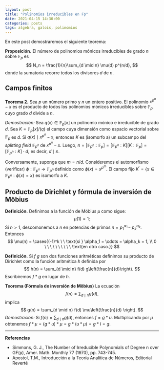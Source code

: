 ```yaml
---
layout: post
title: "Polinomios irreducibles en Fp"
date: 2021-04-15 14:30:00
categories: posts
tags: algebra, galois, polinomios 
---
```


En este post demostraremos el siguiente teorema:

**Proposición.** El número de polinomios mónicos irreducibles de grado $n$ sobre $\mathbb{F}_p$ es
$$
N_n = \frac{1}{n}\sum_{d \mid n} \mu(d) p^{n/d},
$$
 donde la sumatoria recorre todos los divisores $d$ de $n$.

## Campos finitos



**Teorema 2.** Sea $p$ un número primo y $n$ un entero positivo. El polinomio $x^{p^n}-x$ es el producto de todos los polinomios mónicos irreducibles sobre $\mathbb{F}_p$ cuyo grado $d$ divide a $n$.

*Demostración:* Sea $q(x) \in \mathbb{F}_p[x]$ un polinomio mónico e irreducible de grado $d$. Sea $K = \mathbb{F}_p[x] / (q)$ el campo cuya dimensión como espacio vectorial sobre $\mathbb{F}_p$ es $d$. Si $q(x) \mid x^{p^n} - x$, entonces $K$ es (isomorfo a) un subcampo del *splitting field*  $\mathbb{F}_{p^n}$ de $x^{p^n}-x$. Luego, $n = [\mathbb{F}_{p^n}: \mathbb{F}_{p}] = [\mathbb{F}_{p^n}:K] [K:\mathbb{F}_{p}] = [\mathbb{F}_{p^n}:K] \cdot d$, es decir, $d \mid n$.

Conversamente, suponga que $m = n/d$. Consideremos el automorfismo (verificar) $\phi: \mathbb{F}_{p^n} \rightarrow \mathbb{F}_{p^n}$ definido como $\phi(x) = x^{p^m}$. El campo fijo $K^\prime = \{x \in \mathbb{F}_{p^n}: \phi(x) = x\}$ es isomorfo a $K$.

## Producto de Dirichlet y fórmula de inversión de Möbius 

**Definición.** Definimos a la función de Möbius $\mu$ como sigue:
$$
\mu(1) = 1;
$$
Si $n > 1$, descomonemos a $n$ en potencias de primos $n = p_1^{\alpha_1} \cdots p_k^{\alpha_k}$. Entonces
$$
\mu(n) = \cases{(-1)^k \ \ \text{si } \alpha_1 = \cdots = \alpha_k = 1, \\ 0 \ \ \ \ \ \ \ \ \ \ \text{en otro caso.}}
$$


 **Definición.** Si $f$  $g$ son dos funciones aritméticas definimos su producto de Dirichlet como la función aritmética $h$ definida por
$$
h(n) = \sum_{d \mid n} f(d) g\left(\frac{n}{d}\right).
$$
Escribiremos $f \ast g$ en lugar de $h$.

**Teorema (Fórmula de inversión de Möbius)**  La ecuación 
$$
f(n) = \sum_{d \mid n} g(d),
$$
implica
$$
g(n) = \sum_{d \mid n} f(d) \mu\left(\frac{n}{d} \right).
$$
*Demostración:* Si $f(n) = \sum_{d \mid n} g(d)$, entonces $f = g \ast u$. Multiplicando por $\mu$ obtenemos $f \ast \mu = (g \ast u) \ast \mu = g \ast (u \ast \mu) = g \ast I = g.$

---

**Referencias**

* Simmons, G. J., The Number of Irreducible Polynomials of Degree n over GF(p), Amer. Math. Monthly 77 (1970), pp. 743-745.
* Apostol, T.M., Introducción a la Teoría Analítica de Números, Editorial Reverté